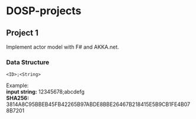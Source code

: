 # DOSP-projects
## Project 1
Implement actor model with F# and AKKA.net.

### Data Structure
`<ID>;<String>`

Example: </br>
  **input string:** 12345678;abcdefg </br>
  **SHA256:** 3814A8C95BBEB45FB42265B97ABDE8BBE26467B218415E5B9CB1FE4B078B7201

